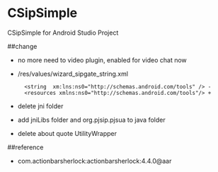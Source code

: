 CSipSimple
==========

CSipSimple for Android Studio Project



##change

* no more need to video plugin, enabled for video chat now
* /res/values/wizard_sipgate_string.xml 
    
        <string  xm:lns:ns0="http://schemas.android.com/tools" /> -
        <resources xmlns:ns0="http://schemas.android.com/tools"/> +

* delete jni folder
* add jniLibs folder and  org.pjsip.pjsua to java folder
* delete about quote UtilityWrapper


##reference

* com.actionbarsherlock:actionbarsherlock:4.4.0@aar


